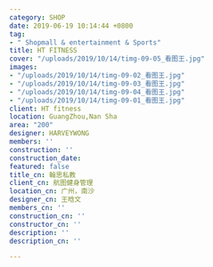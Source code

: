 ```yaml
---
category: SHOP
date: 2019-06-19 10:14:44 +0800
tag:
- " Shopmall & entertainment & Sports"
title: HT FITNESS
cover: "/uploads/2019/10/14/timg-09-05_看图王.jpg"
images:
- "/uploads/2019/10/14/timg-09-02_看图王.jpg"
- "/uploads/2019/10/14/timg-09-03_看图王.jpg"
- "/uploads/2019/10/14/timg-09-04_看图王.jpg"
- "/uploads/2019/10/14/timg-09-01_看图王.jpg"
client: HT fitness
location: GuangZhou,Nan Sha
area: "200"
designer: HARVEYWONG
members: ''
construction: ''
construction_date: 
featured: false
title_cn: 翰思私教
client_cn: 航图健身管理
location_cn: 广州，南沙
designer_cn: 王晗文
members_cn: ''
construction_cn: ''
constructor_cn: ''
description: ''
description_cn: ''

---
```

